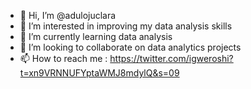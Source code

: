 - 👋 Hi, I’m @adulojuclara
- 👀 I’m interested in improving my data analysis skills
- 🌱 I’m currently learning data analysis 
- 💞️ I’m looking to collaborate on data analytics projects
- 📫 How to reach me : https://twitter.com/igweroshi?t=xn9VRNNUFYptaWMJ8mdylQ&s=09

<!---
adulojuclara/adulojuclara is a ✨ special ✨ repository because its `README.md` (this file) appears on your GitHub profile.
You can click the Preview link to take a look at your changes.
--->
